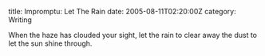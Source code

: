 title: Impromptu: Let The Rain
date: 2005-08-11T02:20:00Z
category: Writing

When the haze has clouded your sight, let the rain to clear away the dust to let the sun shine through.
